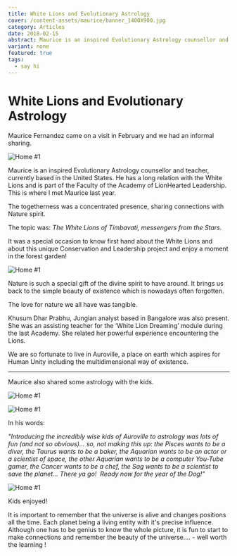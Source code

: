 ```yaml
---
title: White Lions and Evolutionary Astrology
cover: /content-assets/maurice/banner_1400X900.jpg
category: Articles
date: 2018-02-15
abstract: Maurice is an inspired Evolutionary Astrology counsellor and teacher, currently based in the United States. He has a long relation with the White Lions and is part of the Faculty of the Academy of LionHearted Leadership. Maurice was with us in Auroville recently and it was a special occasion to know first hand about the White Lions and about this unique Conservation and Leadership project and enjoy a moment in the forest garden!
variant: none
featured: true
tags:
  - say hi
---
```


# White Lions and Evolutionary Astrology

Maurice Fernandez came on a visit in February and we had an informal sharing.

![Home #1](/content-assets/maurice/banner_1400X900.jpg)

Maurice is an inspired Evolutionary Astrology counsellor and teacher, currently based in the United States. He has a long relation with the White Lions and is part of the Faculty of the Academy of LionHearted Leadership. This is where I met Maurice last year.

The togetherness was a concentrated presence, sharing connections with Nature spirit.

The topic was: _The White Lions of Timbavati, messengers from the Stars._

It was a special occasion to know first hand about the White Lions and about this unique Conservation and Leadership project and enjoy a moment in the forest garden!

![Home #1](/content-assets/maurice/img1_600X421.jpg)

Nature is such a special gift of the divine spirit to have around. It brings us back to the simple beauty of existence which is nowadays often forgotten.

The love for nature we all have was tangible.

Khusum Dhar Prabhu, Jungian analyst based in Bangalore was also present. She was an assisting teacher for the ‘White Lion Dreaming’ module during the last Academy. She related her powerful experience encountering the Lions.

We are so fortunate to live in Auroville, a place on earth which aspires for Human Unity including the multidimensional way of existence.

---

Maurice also shared some astrology with the kids.

![Home #1](/content-assets/maurice/img2_600X414.jpg)

![Home #1](/content-assets/maurice/img4_600X363.jpg)

In his words:

_"Introducing the incredibly wise kids of Auroville to astrology was lots of fun (and not so obvious)... so, not making this up: the Pisces wants to be a diver, the Taurus wants to be a baker, the Aquarian wants to be an actor or a scientist of space, the other Aquarian wants to be a computer You-Tube gamer, the Cancer wants to be a chef, the Sag wants to be a scientist to save the planet... There ya go!  Ready now for the year of the Dog!"_

![Home #1](/content-assets/maurice/img3_600X373.jpg)

Kids enjoyed!

It is important to remember that the universe is alive and changes positions all the time. Each planet being a living entity with it's precise influence. Although one has to be genius to know the whole picture, it is fun to start to make connections and remember the beauty of the universe.... - well worth the learning !
